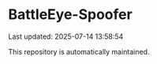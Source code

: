 # BattleEye-Spoofer

Last updated: 2025-07-14 13:58:54

This repository is automatically maintained.
